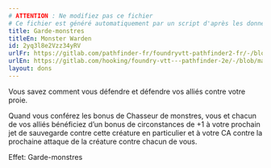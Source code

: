 ```yaml
---
# ATTENTION : Ne modifiez pas ce fichier
# Ce fichier est généré automatiquement par un script d'après les données du module Foundry VTT officiel et de sa traduction
title: Garde-monstres
titleEn: Monster Warden
id: 2yq3l8e2Vzz34yRV
urlFr: https://gitlab.com/pathfinder-fr/foundryvtt-pathfinder2-fr/-/blob/master/data/feats/2yq3l8e2Vzz34yRV.htm
urlEn: https://gitlab.com/hooking/foundry-vtt---pathfinder-2e/-/blob/master/packs/data/feats.db/monster-warden.json
layout: dons
---
```

Vous savez comment vous défendre et défendre vos alliés contre votre proie.

Quand vous conférez les bonus de Chasseur de monstres, vous et chacun de vos alliés bénéficiez d’un bonus de circonstances de +1 à votre prochain jet de sauvegarde contre cette créature en particulier et à votre CA contre la prochaine attaque de la créature contre chacun de vous.

Effet: Garde-monstres
